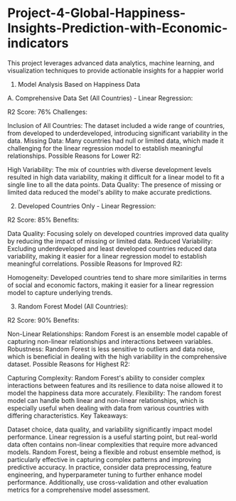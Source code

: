 # Project-4-Global-Happiness-Insights-Prediction-with-Economic-indicators
This project leverages advanced data analytics, machine learning, and visualization techniques to provide actionable insights for a happier world

1. Model Analysis Based on Happiness Data

A. Comprehensive Data Set (All Countries) - Linear Regression:

R2 Score: 76%
Challenges:

Inclusion of All Countries: The dataset included a wide range of countries, from developed to underdeveloped, introducing significant variability in the data.
Missing Data: Many countries had null or limited data, which made it challenging for the linear regression model to establish meaningful relationships.
Possible Reasons for Lower R2:

High Variability: The mix of countries with diverse development levels resulted in high data variability, making it difficult for a linear model to fit a single line to all the data points.
Data Quality: The presence of missing or limited data reduced the model's ability to make accurate predictions.


2. Developed Countries Only - Linear Regression:

R2 Score: 85%
Benefits:

Data Quality: Focusing solely on developed countries improved data quality by reducing the impact of missing or limited data.
Reduced Variability: Excluding underdeveloped and least developed countries reduced data variability, making it easier for a linear regression model to establish meaningful correlations.
Possible Reasons for Improved R2:

Homogeneity: Developed countries tend to share more similarities in terms of social and economic factors, making it easier for a linear regression model to capture underlying trends.


3. Random Forest Model (All Countries):

R2 Score: 90%
Benefits:

Non-Linear Relationships: Random Forest is an ensemble model capable of capturing non-linear relationships and interactions between variables.
Robustness: Random Forest is less sensitive to outliers and data noise, which is beneficial in dealing with the high variability in the comprehensive dataset.
Possible Reasons for Highest R2:

Capturing Complexity: Random Forest's ability to consider complex interactions between features and its resilience to data noise allowed it to model the happiness data more accurately.
Flexibility: The random forest model can handle both linear and non-linear relationships, which is especially useful when dealing with data from various countries with differing characteristics.
Key Takeaways:

Dataset choice, data quality, and variability significantly impact model performance.
Linear regression is a useful starting point, but real-world data often contains non-linear complexities that require more advanced models.
Random Forest, being a flexible and robust ensemble method, is particularly effective in capturing complex patterns and improving predictive accuracy.
In practice, consider data preprocessing, feature engineering, and hyperparameter tuning to further enhance model performance. Additionally, use cross-validation and other evaluation metrics for a comprehensive model assessment.




